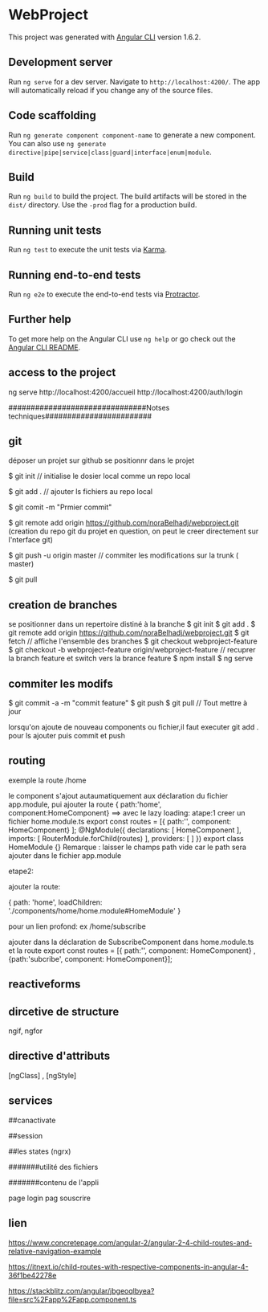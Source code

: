 # WebProject

This project was generated with [Angular CLI](https://github.com/angular/angular-cli) version 1.6.2.

## Development server

Run `ng serve` for a dev server. Navigate to `http://localhost:4200/`. The app will automatically reload if you change any of the source files.

## Code scaffolding

Run `ng generate component component-name` to generate a new component. You can also use `ng generate directive|pipe|service|class|guard|interface|enum|module`.

## Build

Run `ng build` to build the project. The build artifacts will be stored in the `dist/` directory. Use the `-prod` flag for a production build.

## Running unit tests

Run `ng test` to execute the unit tests via [Karma](https://karma-runner.github.io).

## Running end-to-end tests

Run `ng e2e` to execute the end-to-end tests via [Protractor](http://www.protractortest.org/).

## Further help

To get more help on the Angular CLI use `ng help` or go check out the [Angular CLI README](https://github.com/angular/angular-cli/blob/master/README.md).



## access to the project
ng serve
http://localhost:4200/accueil
http://localhost:4200/auth/login

###############################Notses techniques########################


## git
déposer un projet sur github
se positionnr dans le projet

$ git init   // initialise le dosier local comme un repo local 

$ git add .   // ajouter ls fichiers au repo local

$ git comit -m "Prmier commit"

$ git remote add origin https://github.com/noraBelhadj/webproject.git  (creation du repo git du projet en question, on peut le creer directement sur l'nterface git)

$ git push -u origin master  // commiter les modifications sur la trunk ( master)

$ git pull 

## creation de branches
se positionner dans un repertoire distiné à la branche
$ git init
$ git add .
$ git remote add origin https://github.com/noraBelhadj/webproject.git
$ git fetch   // affiche l'ensemble des branches
$ git checkout webproject-feature
$ git checkout -b webproject-feature origin/webproject-feature // recuprer la branch feature et switch vers la brance feature
$ npm install
$ ng serve
## commiter les modifs
$ git commit -a -m "commit feature"
$ git push
$ git pull // Tout mettre à jour


lorsqu'on ajoute de nouveau components ou fichier,il faut executer git add . pour ls ajouter puis commit et push

## routing
exemple la route /home 

le component s'ajout autaumatiquement aux déclaration du fichier app.module, pui ajouter la route { path:'home', component:HomeComponent}
 ==> avec le lazy loading:
 atape:1
 creer un  fichier home.module.ts
 export const routes =  [{ path:'', component: HomeComponent} ];
 @NgModule({
  declarations: [
    HomeComponent
  ],
  imports: [
    RouterModule.forChild(routes)
  ],
  providers: [
  ]
})
export class HomeModule {}
Remarque : laisser le champs path vide car le path sera ajouter dans le fichier app.module

etape2:

ajouter la route: 

{ path: 'home',
    loadChildren: './components/home/home.module#HomeModule'
  }
  
 pour un lien profond: ex /home/subscribe
 
 ajouter dans la déclaration de SubscribeComponent dans home.module.ts et la route export const routes =  [{ path:'', component: HomeComponent} , {path:'subcribe', component: HomeComponent}];
 
## reactiveforms

## dircetive de structure
ngif, ngfor

## directive d'attributs
 [ngClass] , [ngStyle]
 
## services

##canactivate

##session

##les states (ngrx)

#######utilité des fichiers

#######contenu de l'appli

page login
pag souscrire

## lien
https://www.concretepage.com/angular-2/angular-2-4-child-routes-and-relative-navigation-example


https://itnext.io/child-routes-with-respective-components-in-angular-4-36f1be42278e


https://stackblitz.com/angular/jbgeoqlbyea?file=src%2Fapp%2Fapp.component.ts

